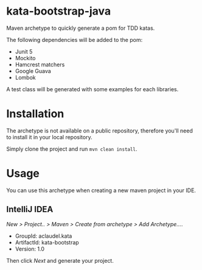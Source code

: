 # kata-bootstrap-java
Maven archetype to quickly generate a pom for TDD katas.

The following dependencies will be added to the pom:
- Junit 5
- Mockito
- Hamcrest matchers
- Google Guava
- Lombok

A test class will be generated with some examples for each libraries.

# Installation

The archetype is not available on a public repository, therefore you'll need to install it in your local repository.

Simply clone the project and run `mvn clean install`.

# Usage

You can use this archetype when creating a new maven project in your IDE.

## IntelliJ IDEA

*New > Project.. > Maven > Create from archetype > Add Archetype...*.

- GroupId: aclaudel.kata
- ArtifactId: kata-bootstrap
- Version: 1.0

Then click *Next* and generate your project.
